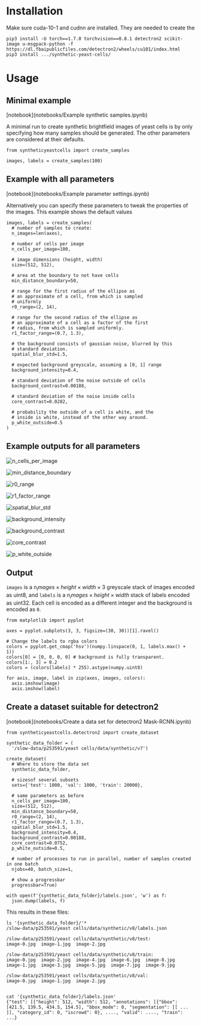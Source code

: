 


# Installation

Make sure cuda-10-1 and cudnn are installed. They are needed to create the 

    pip3 install -U torch==1.7.0 torchvision==0.8.1 detectron2 scikit-image u-msgpack-python -f https://dl.fbaipublicfiles.com/detectron2/wheels/cu101/index.html
    pip3 install .../synthetic-yeast-cells/

# Usage

## Minimal example

[notebook](notebooks/Example synthetic samples.ipynb)

A minimal run to create synthetic brightfield images of
yeast cells is by only specifying how many samples should
be generated. The other parameters are considered at their
defaults.

    from syntheticyeastcells import create_samples

    images, labels = create_samples(100)

## Example with all parameters

[notebook](notebooks/Example parameter settings.ipynb)

Alternatively you can specify these parameters to tweak
the properties of the images. This example shows the
default values

    images, labels = create_samples(
      # number of samples to create:
      n_images=len(axes),

      # number of cells per image
      n_cells_per_image=100,

      # image dimensions (height, width)
      size=(512, 512),

      # area at the boundary to not have cells
      min_distance_boundary=50,

      # range for the first radius of the ellipse as
      # an approximate of a cell, from which is sampled
      # uniformly
      r0_range=(2, 14),

      # range for the second radius of the ellipse as
      # an approximate of a cell as a factor of the first
      # radius, from which is sampled uniformly.
      r1_factor_range=(0.7, 1.3),

      # the background consists of gaussian noise, blurred by this
      # standard deviation.
      spatial_blur_std=1.5,

      # expected background greyscale, assuming a [0, 1] range
      background_intensity=0.4,

      # standard deviation of the noise outside of cells
      background_contrast=0.00188,

      # standard deviation of the noise inside cells
      core_contrast=0.0282,

      # probability the outside of a cell is white, and the
      # inside is white, instead of the other way around.
      p_white_outside=0.5
    )

## Example outputs for all parameters

![n_cells_per_image](images/example-settings-n_cells_per_image.png)

![min_distance_boundary](images/example-settings-min_distance_boundary.png)

![r0_range](images/example-settings-r0_range.png)

![r1_factor_range](images/example-settings-r1_factor_range.png)

![spatial_blur_std](images/example-settings-spatial_blur_std.png)

![background_intensity](images/example-settings-background_intensity.png)

![background_contrast](images/example-settings-background_contrast.png)

![core_contrast](images/example-settings-core_contrast.png)

![p_white_outside](images/example-settings-p_white_outside.png)

## Output

`images` is a $n_images \times height \times width \times 3$ greyscale stack of images encoded as uint8,
and `labels` is a $n_images \times height \times width$ stack of labels encoded as uint32. Each cell
is encoded as a different integer and the background is encoded as `0`.


    from matplotlib import pyplot

    axes = pyplot.subplots(3, 3, figsize=(30, 30))[1].ravel()

    # Change the labels to rgba colors
    colors = pyplot.get_cmap('hsv')(numpy.linspace(0, 1, labels.max() + 1))
    colors[0] = [0, 0, 0, 0] # background is fully transparent.
    colors[1:, 3] = 0.2
    colors = (colors[labels] * 255).astype(numpy.uint8)

    for axis, image, label in zip(axes, images, colors):
      axis.imshow(image)
      axis.imshow(label)

## Create a dataset suitable for detectron2

[notebook](notebooks/Create a data set for detectron2 Mask-RCNN.ipynb)

    from syntheticyeastcells.detectron2 import create_dataset

    synthetic_data_folder = (
      '/slow-data/p253591/yeast cells/data/synthetic/v7')

    create_dataset(
      # Where to store the data set
      synthetic_data_folder,

      # sizesof several subsets
      sets={'test': 1000, 'val': 1000, 'train': 20000},
      
      # same parameters as before
      n_cells_per_image=100,
      size=(512, 512),
      min_distance_boundary=50,
      r0_range=(2, 14),
      r1_factor_range=(0.7, 1.3),
      spatial_blur_std=1.5,
      background_intensity=0.4,
      background_contrast=0.00188,
      core_contrast=0.0752,
      p_white_outside=0.5,

      # number of processes to run in parallel, number of samples created in one batch
      njobs=40, batch_size=1,

      # show a progressbar
      progressbar=True)

    with open(f'{synthetic_data_folder}/labels.json', 'w') as f:
      json.dump(labels, f)

This results in these files:

    ls '{synthetic_data_folder}/'*    
    /slow-data/p253591/yeast cells/data/synthetic/v8/labels.json

    /slow-data/p253591/yeast cells/data/synthetic/v8/test:
    image-0.jpg  image-1.jpg  image-2.jpg

    /slow-data/p253591/yeast cells/data/synthetic/v8/train:
    image-0.jpg  image-2.jpg  image-4.jpg  image-6.jpg  image-8.jpg
    image-1.jpg  image-3.jpg  image-5.jpg  image-7.jpg  image-9.jpg

    /slow-data/p253591/yeast cells/data/synthetic/v8/val:
    image-0.jpg  image-1.jpg  image-2.jpg
    
    
    cat '{synthetic_data_folder}/labels.json'
    {"test": [{"height": 512, "width": 512, "annotations": [{"bbox": [421.5, 139.5, 434.5, 154.5], "bbox_mode": 0, "segmentation": [[ ... ]], "category_id": 0, "iscrowd": 0}, ...., "valid": ...., "train": ...}
